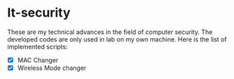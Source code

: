 # It-security
These are my technical advances in the field of computer security. The developed codes are only used in lab on my own machine. 
Here is the list of implemented scripts: 
- [x] MAC Changer
- [x] Wireless Mode changer
